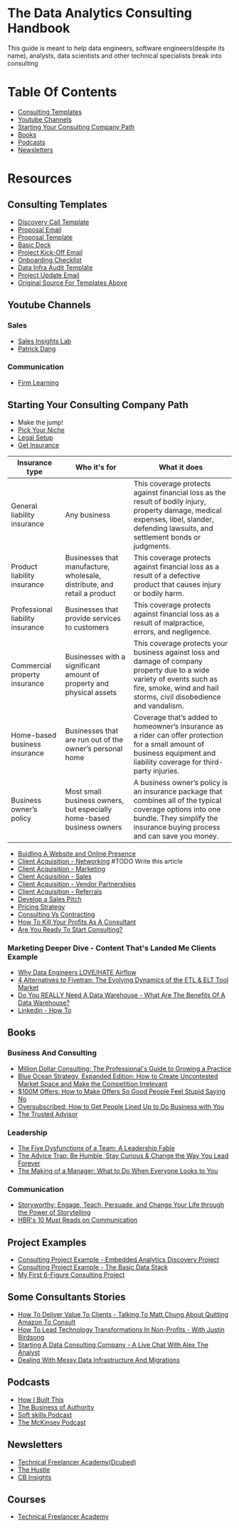 # The Data Analytics Consulting Handbook
This guide is meant to help data engineers, software engineers(despite its name), analysts, data scientists and other technical specialists break into consulting

# Table Of Contents
- [Consulting Templates](https://github.com/bAcheron/data-analytics-consulting-handbook/blob/main/README.md#consulting-templates)
- [Youtube Channels](https://github.com/bAcheron/data-analytics-consulting-handbook/blob/main/README.md#youtube-channels)
- [Starting Your Consulting Company Path](https://github.com/bAcheron/data-analytics-consulting-handbook/blob/main/README.md#starting-your-consulting-company-path)
- [Books](https://github.com/bAcheron/data-analytics-consulting-handbook/blob/main/README.md#books)
- [Podcasts](https://github.com/bAcheron/data-analytics-consulting-handbook/blob/main/README.md#podcasts)
- [Newsletters](https://github.com/bAcheron/data-analytics-consulting-handbook/blob/main/README.md#newsletters)

# Resources

## Consulting Templates

- [Discovery Call Template](https://docs.google.com/document/d/1aauhttNwj2uDcn0g04vS4UahgZ_JqNZ1mQbCHRvH71Q/edit)
- [Proposal Email](https://docs.google.com/document/d/1gwpgkQxfJ93D-c6uEJWQIL9BixTxfg6Lo_gYI5Zhr8o/edit)
- [Proposal Template](https://docs.google.com/document/d/18Kh7A41Y0Nh-1gnrz9dm5TImqcnyTsehtPQ0hyPHP4A/edit)
- [Basic Deck](https://www.canva.com/design/DAFy2NUMT0A/crG0CM016tnJ5UrYAfG8ew/edit)
- [Project Kick-Off Email](https://docs.google.com/document/d/1DGH8hx-6kUIh0z1bmMnJkU1CUxdxkY_IHAXbthDDCVY/edit)
- [Onboarding Checklist](https://docs.google.com/spreadsheets/d/1SwXRj7dY40Sr2pEhdqh30F-cRTpAicsZtLBJKQSA7vg/edit#gid=0)
- [Data Infra Audit Template](https://courses.technicalfreelanceracademy.com/courses/take/starting-6-7-figure-consulting/pdfs/46561785-data-infra-audit-example)
- [Project Update Email](https://docs.google.com/document/d/1FfJeYtzmvrR-1ZJ7iWmhmzOSf5dZInTkzGo2aTye7Ts/edit#heading=h.euhkduit0zl8)
- [Original Source For Templates Above](https://seattledataguy.substack.com/p/7-essential-templates-for-data-analytics)

## Youtube Channels

### Sales
- [Sales Insights Lab](https://www.youtube.com/@SalesInsightsLab/videos)
- [Patrick Dang](https://www.youtube.com/@patrickdang/videos)

### Communication
- [Firm Learning](https://www.youtube.com/@FirmLearning/videos)

## Starting Your Consulting Company Path

- Make the jump!
- [Pick Your Niche](https://courses.technicalfreelanceracademy.com/courses/take/starting-6-7-figure-consulting/lessons/44743530-finding-a-niche) 
- [Legal Setup](https://www.freshbooks.com/hub/startup/starting-small-business-legal-requirements)
- [Get Insurance](https://www.sba.gov/business-guide/launch-your-business/get-business-insurance)

  
| Insurance type                 | Who it's for                                          | What it does |
|--------------------------------|-------------------------------------------------------|--------------|
| General liability insurance    | Any business                                          | This coverage protects against financial loss as the result of bodily injury, property damage, medical expenses, libel, slander, defending lawsuits, and settlement bonds or judgments. |
| Product liability insurance    | Businesses that manufacture, wholesale, distribute, and retail a product | This coverage protects against financial loss as a result of a defective product that causes injury or bodily harm. |
| Professional liability insurance | Businesses that provide services to customers       | This coverage protects against financial loss as a result of malpractice, errors, and negligence. |
| Commercial property insurance  | Businesses with a significant amount of property and physical assets | This coverage protects your business against loss and damage of company property due to a wide variety of events such as fire, smoke, wind and hail storms, civil disobedience and vandalism. |
| Home-based business insurance  | Businesses that are run out of the owner’s personal home | Coverage that’s added to homeowner’s insurance as a rider can offer protection for a small amount of business equipment and liability coverage for third-party injuries. |
| Business owner’s policy        | Most small business owners, but especially home-based business owners | A business owner’s policy is an insurance package that combines all of the typical coverage options into one bundle. They simplify the insurance buying process and can save you money. |


- [Buidling A Website and Online Presence](https://www.youtube.com/watch?v=oSeU8X5uuvs)
- [Client Acquisition - Networking]() #TODO Write this article
- [Client Acquisition - Marketing](https://dcubed.substack.com/p/how-to-get-clients-as-a-consultant)
- [Client Acquisition - Sales](https://dcubed.substack.com/p/how-to-sell-your-data-consulting)
- [Client Acquisition - Vendor Partnerships](https://courses.technicalfreelanceracademy.com/courses/take/starting-6-7-figure-consulting/lessons/43080213-vendor-partnerships)
- [Client Acquisition - Referrals](https://courses.technicalfreelanceracademy.com/courses/take/starting-6-7-figure-consulting/lessons/48562280-using-client-referrals-to-sell)
- [Develop a Sales Pitch](https://blog.hubspot.com/sales/sales-pitch-examples)
- [Pricing Strategy](https://courses.technicalfreelanceracademy.com/courses/take/starting-6-7-figure-consulting/lessons/43080208-how-do-you-decide-your-pricing-strategy)
- [Consulting Vs Contracting](https://courses.technicalfreelanceracademy.com/courses/take/starting-6-7-figure-consulting/lessons/44743513-consulting-vs-contracting)
- [How To Kill Your Profits As A Consultant](https://dcubed.substack.com/p/how-to-kill-your-profits-as-a-data)
- [Are You Ready To Start Consulting?](https://courses.technicalfreelanceracademy.com/courses/take/starting-6-7-figure-consulting/lessons/42937320-intro-how-i-started-consulting)


### Marketing Deeper Dive - Content That's Landed Me Clients Example 
- [Why Data Engineers LOVE/HATE Airflow ](https://www.youtube.com/watch?v=h5X3124R61U)
- [4 Alternatives to Fivetran: The Evolving Dynamics of the ETL & ELT Tool Market](https://www.theseattledataguy.com/4-alternatives-to-fivetran-the-evolving-dynamics-of-the-etl-elt-tool-market/#page-content)
- [Do You REALLY Need A Data Warehouse - What Are The Benefits Of A Data Warehouse?](https://www.youtube.com/watch?v=0DsaafI1fTQ)
- [Linkedin - How To](https://courses.technicalfreelanceracademy.com/courses/take/starting-6-7-figure-consulting/lessons/48562365-marketing-walking-through-linkedin-posts)

## Books

### Business And Consulting
- [Million Dollar Consulting: The Professional's Guide to Growing a Practice](https://www.amazon.com/Million-Dollar-Consulting-Alan-Weiss/dp/0071622101)
- [Blue Ocean Strategy, Expanded Edition: How to Create Uncontested Market Space and Make the Competition Irrelevant](https://www.amazon.com/Blue-Ocean-Strategy-Expanded-Uncontested/dp/B089DM3GZ9/ref=sr_1_47?crid=38CTIZXFNLH54)
- [$100M Offers: How to Make Offers So Good People Feel Stupid Saying No](https://www.amazon.com/100M-Offers-People-Stupid-Saying/dp/B09BK52JFJ/ref=sr_1_11?crid=307SWR3ZUMOOT)
- [Oversubscribed: How to Get People Lined Up to Do Business with You](https://www.amazon.com/Oversubscribed-How-People-Lined-Business/dp/B085P1N7LR/ref=sr_1_1?crid=SY0FOXSLAE9W)
- [The Trusted Advisor](https://www.amazon.com/Trusted-Advisor-David-H-Maister-ebook/dp/B000FC0VWA/r)

### Leadership
- [The Five Dysfunctions of a Team: A Leadership Fable]([https://www.amazon.com/Storyworthy-Engage-Persuade-through-Storytelling-ebook/dp/B07CV2PFYJ](https://www.amazon.com/Five-Dysfunctions-of-Team-audiobook/dp/B000079XXR/ref=sr_1_31?crid=37DZSYSUD2LVH))
- [The Advice Trap: Be Humble, Stay Curious & Change the Way You Lead Forever](https://www.amazon.com/Advice-Trap-Humble-Curious-Forever-ebook/dp/B083YZTW4B)
- [The Making of a Manager: What to Do When Everyone Looks to You](https://www.amazon.com/Making-Manager-What-Everyone-Looks-ebook/dp/B079WNPRL2)

### Communication
- [Storyworthy: Engage, Teach, Persuade, and Change Your Life through the Power of Storytelling](https://www.amazon.com/Storyworthy-Engage-Persuade-through-Storytelling-ebook/dp/B07CV2PFYJ)
- [HBR's 10 Must Reads on Communication](https://www.amazon.com/Communication-featured-Necessary-Persuasion-Conger-ebook/dp/B00ATLM07Q/)


## Project Examples
- [Consulting Project Example - Embedded Analytics Discovery Project](https://courses.technicalfreelanceracademy.com/courses/take/starting-6-7-figure-consulting/lessons/49706934-consulting-project-example-embedded-analytics-discovery-project)
- [Consulting Project Example - The Basic Data Stack](https://courses.technicalfreelanceracademy.com/courses/take/starting-6-7-figure-consulting/lessons/50055262-consulting-project-example-the-basic-data-stack)
- [My First 6-Figure Consulting Project](https://dcubed.substack.com/p/my-first-6-figure-consulting-project)

## Some Consultants Stories
- [How To Deliver Value To Clients - Talking To Matt Chung About Quitting Amazon To Consult](https://www.youtube.com/watch?v=hF5ztrfkYMo)
- [How To Lead Technology Transformations In Non-Profits - With Justin Birdsong](https://youtube.com/live/BK0Ni-izQ-A)
- [Starting A Data Consulting Company - A Live Chat With Alex The Analyst](https://youtube.com/live/GC9HG39puDo)
- [Dealing With Messy Data Infrastructure And Migrations](https://www.youtube.com/watch?v=05qnK0OpOFM)

## Podcasts
- [How I Built This](https://www.npr.org/series/490248027/how-i-built-this)
- [The Business of Authority](https://podcasts.apple.com/us/podcast/the-business-of-authority/id1332689389)
- [Soft skills Podcast](https://softskills.audio/)
- [The McKinsey Podcast](https://podcasts.apple.com/us/podcast/the-mckinsey-podcast/id285260960?mt=2)


## Newsletters
- [Technical Freelancer Academy(Dcubed)](https://dcubed.substack.com/)
- [The Hustle](https://thehustle.co/daily/)
- [CB Insights](https://www.cbinsights.com/newsletter/)

  
## Courses
- [Technical Freelancer Academy](https://courses.technicalfreelanceracademy.com/courses/starting-6-7-figure-consulting)
